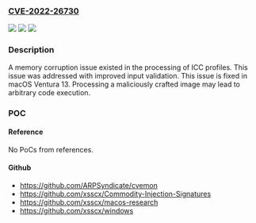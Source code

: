### [CVE-2022-26730](https://cve.mitre.org/cgi-bin/cvename.cgi?name=CVE-2022-26730)
![](https://img.shields.io/static/v1?label=Product&message=macOS&color=blue)
![](https://img.shields.io/static/v1?label=Version&message=%3C%2013%20&color=brighgreen)
![](https://img.shields.io/static/v1?label=Vulnerability&message=Processing%20a%20maliciously%20crafted%20image%20may%20lead%20to%20arbitrary%20code%20execution&color=brighgreen)

### Description

A memory corruption issue existed in the processing of ICC profiles. This issue was addressed with improved input validation. This issue is fixed in macOS Ventura 13. Processing a maliciously crafted image may lead to arbitrary code execution.

### POC

#### Reference
No PoCs from references.

#### Github
- https://github.com/ARPSyndicate/cvemon
- https://github.com/xsscx/Commodity-Injection-Signatures
- https://github.com/xsscx/macos-research
- https://github.com/xsscx/windows

